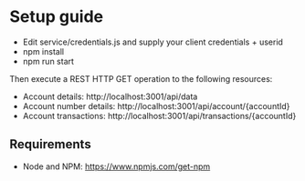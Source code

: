 # Setup guide

* Edit service/credentials.js and supply your client credentials + userid
* npm install
* npm run start


Then execute a REST HTTP GET operation to the following resources:

* Account details: http://localhost:3001/api/data
* Account number details: http://localhost:3001/api/account/{accountId}
* Account transactions: http://localhost:3001/api/transactions/{accountId}

## Requirements

* Node and NPM: https://www.npmjs.com/get-npm
